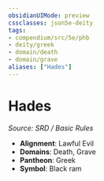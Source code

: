 ```yaml
---
obsidianUIMode: preview
cssclasses: json5e-deity
tags:
- compendium/src/5e/phb
- deity/greek
- domain/death
- domain/grave
aliases: ["Hades"]
---
```

# Hades
*Source: SRD / Basic Rules* 

- **Alignment**: Lawful Evil
- **Domains**: Death, Grave
- **Pantheon**: Greek
- **Symbol**: Black ram